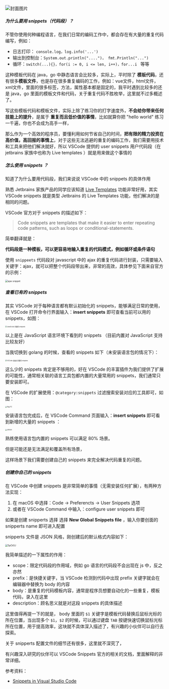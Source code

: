 ![封面图片](https://pcloud-1258173945.cos.ap-guangzhou.myqcloud.com/uPic/lfZYtE.png)

##### 为什么要用 snippets（代码段）？

不管你使用何种编程语言，在我们日常的编码工作中，都会存在有大量的重复代码编写，例如：

* 日志打印： `console.log，log.info('...')`
* 输出到控制台：`System.out.println("....")， fmt.Println("...")`
* 循环：`switch(...){}，for(i := 0, i <= len, i++)，for...i ` 等等



这种模板代码在 java，go 中静态语言会比较多，实际上，平时除了 **模板代码**，还有很多**模板文件**，也是存在很多重复编码的工作，例如：vue文件，html文件，xml文件，里面的很多标签，方法，属性基本都是固定的，我平时遇到比较多的还是 java，go 里面的模板文件和代码，关于重复代码不胜枚举，这里就不过多概述了。



写这些模板代码和模板文件，实际上除了练习你的打字速度外，**不会给你带来任何技能上的提升**，是属于 **重复而且低价值的事情**，比如就算你把 "hello world" 练习一千遍，你也不会成为高手一样，

那么作为一个高效的程序员，要懂利用如何节省自己的时间，**把有限的精力投资在高价值，高回报的事情上**，对于这些无法逃避的重复的编码工作，我们需要用技术和工具来把他们解决就好，所以 VSCode 提供的 user snippets 用户代码段（在 jetbrains 家族中也称为 Live templates ）就是用来做这个事情的



##### 怎么使用 snippets ？

知道了为什么要用代码段，我们来说说 VSCode 中的 snippets 的具体作用

熟悉 Jetbrains 家族产品的同学应该知道 [Live Templates](https://www.jetbrains.com/help/idea/using-live-templates.html) 功能非常好用，其实 VSCode snippets 就是类型 Jetbrains 的 Live Templates 功能，他们解决的是相同的问题。

VSCode 官方对于 snippets 的描述如下：

> Code snippets are templates that make it easier to enter repeating code patterns, such as loops or conditional-statements.

简单翻译就是：

**代码段是一种模板，可以更容易地输入重复的代码模式，例如循环或条件语句**



使用 `snippeets` 代码段对 javascript 中的 ajax 的重复代码进行封装，只需要输入关键字：ajax，就可以把整个代码段带出来，非常的高效，具体参见下面来自官方的示例：

<img src="https://code.visualstudio.com/assets/docs/editor/userdefinedsnippets/ajax-snippet.gif" alt="ajax snippet" style="zoom:50%;" />



##### 查看已有的 snippets 

其实 VSCode 对于每种语言都有默认初始化的 snippets，能够满足日常的使用，在 VSCode 打开命令行界面输入：**insert snippets**  即可查看当前可以用的 snippets，如图：

<img src="https://pcloud-1258173945.cos.ap-guangzhou.myqcloud.com/uPic/l5aEXH.png" alt="JavaScript 内置的 snippets" style="zoom: 33%;" />

以上是在  JavaScript 语言环境下看到的 snippets （目前内置对 JavaScript 支持比较友好）

当我切换到 golang 的时候，查看的 snippets 如下（未安装语言包的情况下）：

<img src="https://pcloud-1258173945.cos.ap-guangzhou.myqcloud.com/uPic/GHBBY1.png" alt="VSCode 初始化内置的 snipptes" style="zoom: 33%;" />

这么少的 snippets 肯定是不够用的，好在 VSCode 的丰富插件为我们提供了扩展的可能性，通常相关联的语言工具包都内置的大量常用的 snippets，我们通常只要安装即可。



在 VSCode 的扩展使用：`@category:snippets` 过滤搜索安装对应的工具即可，如图：

<img src="https://pcloud-1258173945.cos.ap-guangzhou.myqcloud.com/uPic/18gJTC.png" alt="18gJTC" style="zoom: 33%;" />



安装语言包完成后，在 VSCode Command 页面输入：**insert snippets** 即可看到新增的大量的 snippets ：

<img src="https://pcloud-1258173945.cos.ap-guangzhou.myqcloud.com/uPic/J6Hz0r.png" alt="J6Hz0r" style="zoom: 33%;" />

熟练使用语言包内置的 snippets 可以满足 80%  场景。

但是可能还是无法满足和覆盖所有场景，

这样场景下我们需要创建自己的 snippets 来完全解决代码重复的问题。



##### 创建你自己的 snippets

在 VSCode 中创建 snippets 是非常简单的事情（无需安装任何扩展），有两种方法实现：

1. 在 macOS 中选择：Code -> Preferencts -> User Snippets 选项
2. 或者在 VSCode Command 中输入：configure user snippets 即可



如果是创建 snipperts 选择 选择 **New Global Snippets file** ，输入你要创面的 snipperts name 即可进入配置

snipperts 文件是 JSON 风格，刚创建后的默认格式内容如下：

<img src="https://pcloud-1258173945.cos.ap-guangzhou.myqcloud.com/uPic/SpCk5J.png" alt="SpCk5J" style="zoom:50%;" />

我简单描述的一下属性的作用：

* scope：限定代码段的作用域，例如 go 语言的代码段不会出现在 js 中，反之亦然
* prefix：是快捷关键字，当 VSCode 检测到代码中出现 prefix 关键字就会在编辑器中替换为 body 的内容
* body：是重复的代码模板内容，通常是程序员想要自动化的一些重复，模板代码，录入在这里
* description：顾名思义就是对这段 snippets 的具体描述

这里值得再提一下的就是， body 里面的 `$1` 关键字是模板代码替换后鼠标光标的所在位置，当出现多个 `$1`，`$2` 的时候，可以通过键盘 `TAB` 按键快速切换鼠标光标所在位置，用于提高效率，这块就不具体深入描述了，有兴趣的小伙伴可以自行去探索。



关于 snipperts 配置文件的细节还有很多，这里就不深究了，

有兴趣深入研究的伙伴可以 VSCode Snippets 官方的相关的文档，里面解释的非常详细。



参考资料：

* [Snippets in Visual Studio Code](https://code.visualstudio.com/docs/editor/userdefinedsnippets)

